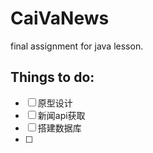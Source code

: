 # CaiVaNews
final assignment for java lesson.
## Things to do:
- [ ] 原型设计
- [ ] 新闻api获取
- [ ] 搭建数据库
- [ ] 